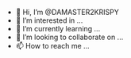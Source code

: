- 👋 Hi, I’m @DAMASTER2KRISPY
- 👀 I’m interested in ...
- 🌱 I’m currently learning ...
- 💞️ I’m looking to collaborate on ...
- 📫 How to reach me ...

<!---
DAMASTER2KRISPY/DAMASTER2KRISPY is a ✨ special ✨ repository because its `README.md` (this file) appears on your GitHub profile.
You can click the Preview link to take a look at your changes.
--->
